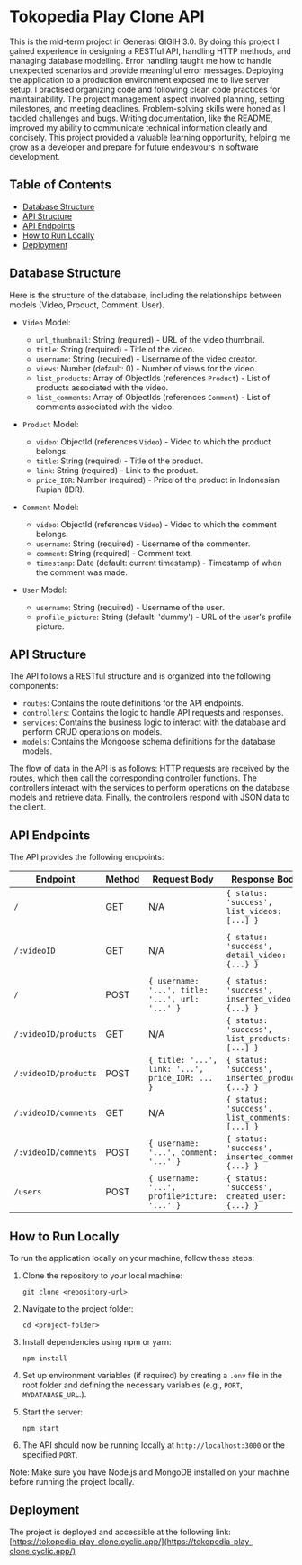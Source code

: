 # Tokopedia Play Clone API

This is the mid-term project in Generasi GIGIH 3.0. By doing this project I gained experience in designing a RESTful API, handling HTTP methods, and managing database modelling. Error handling taught me how to handle unexpected scenarios and provide meaningful error messages. Deploying the application to a production environment exposed me to live server setup. I practised organizing code and following clean code practices for maintainability. The project management aspect involved planning, setting milestones, and meeting deadlines. Problem-solving skills were honed as I tackled challenges and bugs. Writing documentation, like the README, improved my ability to communicate technical information clearly and concisely. This project provided a valuable learning opportunity, helping me grow as a developer and prepare for future endeavours in software development.

## Table of Contents

- [Database Structure](#database-structure)
- [API Structure](#api-structure)
- [API Endpoints](#api-endpoints)
- [How to Run Locally](#how-to-run-locally)
- [Deployment](#deployment)

## Database Structure

Here is the structure of the database, including the relationships between models (Video, Product, Comment, User).

- `Video` Model:
  - `url_thumbnail`: String (required) - URL of the video thumbnail.
  - `title`: String (required) - Title of the video.
  - `username`: String (required) - Username of the video creator.
  - `views`: Number (default: 0) - Number of views for the video.
  - `list_products`: Array of ObjectIds (references `Product`) - List of products associated with the video.
  - `list_comments`: Array of ObjectIds (references `Comment`) - List of comments associated with the video.

- `Product` Model:
  - `video`: ObjectId (references `Video`) - Video to which the product belongs.
  - `title`: String (required) - Title of the product.
  - `link`: String (required) - Link to the product.
  - `price_IDR`: Number (required) - Price of the product in Indonesian Rupiah (IDR).

- `Comment` Model:
  - `video`: ObjectId (references `Video`) - Video to which the comment belongs.
  - `username`: String (required) - Username of the commenter.
  - `comment`: String (required) - Comment text.
  - `timestamp`: Date (default: current timestamp) - Timestamp of when the comment was made.

- `User` Model:
  - `username`: String (required) - Username of the user.
  - `profile_picture`: String (default: 'dummy') - URL of the user's profile picture.

## API Structure

The API follows a RESTful structure and is organized into the following components:

- `routes`: Contains the route definitions for the API endpoints.
- `controllers`: Contains the logic to handle API requests and responses.
- `services`: Contains the business logic to interact with the database and perform CRUD operations on models.
- `models`: Contains the Mongoose schema definitions for the database models.

The flow of data in the API is as follows: HTTP requests are received by the routes, which then call the corresponding controller functions. The controllers interact with the services to perform operations on the database models and retrieve data. Finally, the controllers respond with JSON data to the client.

## API Endpoints

The API provides the following endpoints:

| Endpoint                | Method | Request Body                                           | Response Body                                     | Description                   |
|-------------------------|--------|--------------------------------------------------------|---------------------------------------------------|-------------------------------|
| `/`           | GET    | N/A                                                    | `{ status: 'success', list_videos: [...] }`       | Get a list of video thumbnails |
| `/:videoID`  | GET    | N/A                                                    | `{ status: 'success', detail_video: {...} }`     | Get details of a specific video |
| `/`           | POST   | `{ username: '...', title: '...', url: '...' }`      | `{ status: 'success', inserted_video: {...} }`   | Post a new video              |
| `/:videoID/products`| GET    | N/A                                                    | `{ status: 'success', list_products: [...] }`    | Get a list of products for a video |
| `/:videoID/products`| POST   | `{ title: '...', link: '...', price_IDR: ... }`      | `{ status: 'success', inserted_product: {...} }` | Post a new product for a video |
| `/:videoID/comments`| GET    | N/A                                                    | `{ status: 'success', list_comments: [...] }`    | Get a list of comments for a video |
| `/:videoID/comments`| POST   | `{ username: '...', comment: '...' }`                | `{ status: 'success', inserted_comment: {...} }` | Post a new comment for a video |
| `/users`            | POST   | `{ username: '...', profilePicture: '...' }`         | `{ status: 'success', created_user: {...} }`     | Create a new user             |

## How to Run Locally

To run the application locally on your machine, follow these steps:

1. Clone the repository to your local machine:
   ```
   git clone <repository-url>
   ```

2. Navigate to the project folder:
   ```
   cd <project-folder>
   ```

3. Install dependencies using npm or yarn:
   ```
   npm install
   ```

4. Set up environment variables (if required) by creating a `.env` file in the root folder and defining the necessary variables (e.g., `PORT`, `MYDATABASE_URL`.).

5. Start the server:
   ```
   npm start
   ```

6. The API should now be running locally at `http://localhost:3000` or the specified `PORT`.

Note: Make sure you have Node.js and MongoDB installed on your machine before running the project locally.

## Deployment

The project is deployed and accessible at the following link:
[https://tokopedia-play-clone.cyclic.app/](https://tokopedia-play-clone.cyclic.app/)

